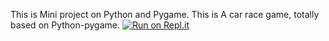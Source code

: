 This is Mini project on Python and Pygame.
This is A car race game,
totally based on Python-pygame. 
[![Run on Repl.it](https://repl.it/badge/github/Ayushi1309/The-ASPRA-13-Racing-Road)](https://repl.it/github/Ayushi1309/The-ASPRA-13-Racing-Road)
